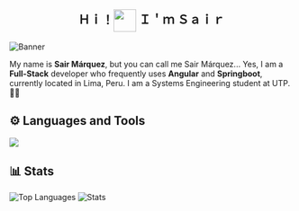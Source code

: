 <h2 align="center">Ｈｉ！<img align="center" width="40" src="https://media.tenor.com/SNL9_xhZl9oAAAAi/waving-hand-joypixels.gif"/> Ｉ＇ｍ Ｓａｉｒ</h2>

![Banner](https://media.licdn.com/dms/image/D4E16AQGmPWWq9IsoeQ/profile-displaybackgroundimage-shrink_350_1400/0/1716578919821?e=1721865600&v=beta&t=_860FKy9V4JCuIscW9_Uwqj0QkxT5o257ABLofxLX3I)<br>
<p alignt="center">My name is <strong>Sair Márquez</strong>, but you can call me Sair Márquez... Yes, I am a <strong>Full-Stack</strong> developer who frequently uses <strong>Angular</strong> and <strong>Springboot</strong>, currently located in Lima, Peru. I am a Systems Engineering student at UTP. 👨‍💻</p>

## ⚙ Languages and Tools
<img align="center" src="https://skillicons.dev/icons?i=angular,html,css,js,bootstrap,tailwind,spring,java,php,typescript,mysql,idea,vscode,git"/>

## 📊 Stats
<img src="https://github-readme-stats.vercel.app/api/top-langs?username=itssos&show_icons=true&theme=dark&locale=en&layout=compact" alt="Top Languages" />
<img src="https://github-readme-stats.vercel.app/api?username=itssos&show_icons=true&theme=dark&locale=en" alt="Stats" />
